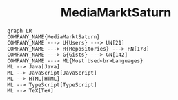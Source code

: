 <h1 align="center">MediaMarktSaturn</h1>

```mermaid
graph LR
COMPANY_NAME{MediaMarktSaturn}
COMPANY_NAME ---> U{Users} ---> UN[21]
COMPANY_NAME ---> R{Repositories} ---> RN[178]
COMPANY_NAME ---> G{Gists} ---> GN[142]
COMPANY_NAME ---> ML{Most Used<br>Languages}
ML --> Java[Java]
ML --> JavaScript[JavaScript]
ML --> HTML[HTML]
ML --> TypeScript[TypeScript]
ML --> TeX[TeX]
```
